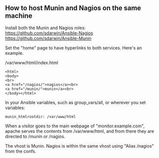 
## How to host Munin and Nagios on the same machine

Install both the Munin and Nagios roles:  
https://github.com/sdarwin/Ansible-Nagios  
https://github.com/sdarwin/Ansible-Munin  

Set the "home" page to have hyperlinks to both services. Here's an example.

/var/www/html/index.html

```
<html>
<body>
<br>
<a href="/nagios/">nagios</a><br>
<a href="/munin/">munin</a><br>
</body></html>
```

In your Ansible variables, such as group_vars/all, or wherever you set variables:

```
munin_htmlrootdir: /var/www/html
```

When a visitor goes to the main webpage of "monitor.example.com", apache serves the contents from /var/www/html, and from there they are directed to /munin or /nagios.

The vhost is Munin. Nagios is within the same vhost using "Alias /nagios" from the confs.
